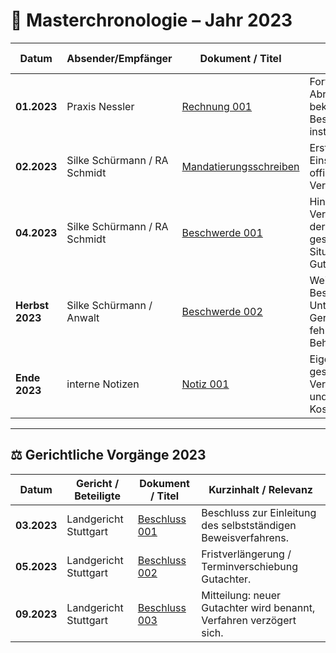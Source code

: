 # 📑 Masterchronologie – Jahr 2023

| Datum              | Absender/Empfänger        | Dokument / Titel | Kurzinhalt / Relevanz |
|--------------------|---------------------------|------------------|-----------------------|
| **01.2023**        | Praxis Nessler            | [Rechnung 001](belege/rechnung_001.pdf) | Fortlaufende Abrechnung trotz bekannter Beschwerden und instabiler Situation. |
| **02.2023**        | Silke Schürmann / RA Schmidt | [Mandatierungsschreiben](schreiben/mandatierung.pdf) | Erste anwaltliche Einschaltung, offizielle Vertretungsanzeige. |
| **04.2023**        | Silke Schürmann / RA Schmidt | [Beschwerde 001](schreiben/beschwerde_001.pdf) | Hinweis auf Verschlechterung der gesundheitlichen Situation, Bitte um Gutachtertermin. |
| **Herbst 2023**    | Silke Schürmann / Anwalt  | [Beschwerde 002](schreiben/beschwerde_002.pdf) | Weitere Beschwerde wegen Untätigkeit des Gerichts und fehlender Behandlung. |
| **Ende 2023**      | interne Notizen           | [Notiz 001](notizen/notiz_ende2023.pdf) | Eigene Vermerke zu gesundheitlicher Verschlechterung und Kostenbelastung. |

---

## ⚖️ Gerichtliche Vorgänge 2023

| Datum              | Gericht / Beteiligte      | Dokument / Titel | Kurzinhalt / Relevanz |
|--------------------|---------------------------|------------------|-----------------------|
| **03.2023**        | Landgericht Stuttgart     | [Beschluss 001](schreiben/beschluss_2023_001.pdf) | Beschluss zur Einleitung des selbstständigen Beweisverfahrens. |
| **05.2023**        | Landgericht Stuttgart     | [Beschluss 002](schreiben/beschluss_2023_002.pdf) | Fristverlängerung / Terminverschiebung Gutachter. |
| **09.2023**        | Landgericht Stuttgart     | [Beschluss 003](schreiben/beschluss_2023_003.pdf) | Mitteilung: neuer Gutachter wird benannt, Verfahren verzögert sich. |
